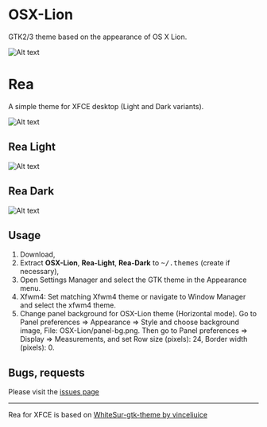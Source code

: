 # OSX-Lion
GTK2/3 theme based on the appearance of OS X Lion.

![Alt text](https://imgur.com/LEyk0lu.png?raw=true)




# Rea
A simple theme for XFCE desktop (Light and Dark variants).

![Alt text](https://imgur.com/4CYQeb0.png?raw=true)









## Rea Light

![Alt text](https://imgur.com/tdCcie0.png?raw=true)






## Rea Dark

![Alt text](https://imgur.com/VIDdRPU.png?raw=true)





## Usage
1. Download,
2. Extract **OSX-Lion**, **Rea-Light**, **Rea-Dark** to <kbd>~/.themes</kbd> (create if necessary),
3. Open Settings Manager and select the GTK theme in the Appearance menu.
4. Xfwm4: Set matching Xfwm4 theme or navigate to Window Manager and select the xfwm4 theme.
5. Change panel background for OSX-Lion theme (Horizontal mode). Go to Panel preferences => Appearance => Style and choose background image, File: OSX-Lion/panel-bg.png. Then go to Panel preferences => Display => Measurements, and set Row size (pixels): 24, Border width (pixels): 0.


## Bugs, requests

Please visit the <a href="https://github.com/mkole/XFCE/issues">issues page</a>

<hr></hr>




Rea for XFCE is based on <a href="https://github.com/vinceliuice/WhiteSur-gtk-theme">WhiteSur-gtk-theme by vinceliuice</a>
